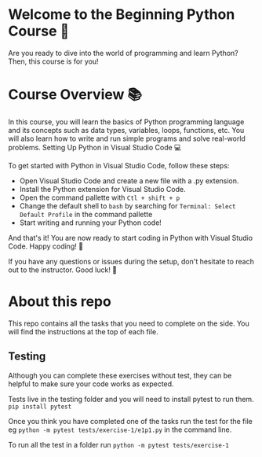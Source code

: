 # Welcome to the Beginning Python Course 🐍

Are you ready to dive into the world of programming and learn Python? Then, this course is for you!

# Course Overview 📚

In this course, you will learn the basics of Python programming language and its concepts such as data types, variables, loops, functions, etc. You will also learn how to write and run simple programs and solve real-world problems.
Setting Up Python in Visual Studio Code 💻

To get started with Python in Visual Studio Code, follow these steps:

- Open Visual Studio Code and create a new file with a .py extension.
- Install the Python extension for Visual Studio Code.
- Open the command pallette with `Ctl + shift + p`
- Change the default shell to `bash` by searching for `Terminal: Select Default Profile` in the command pallette 
- Start writing and running your Python code!

And that's it! You are now ready to start coding in Python with Visual Studio Code. Happy coding! 🎉

If you have any questions or issues during the setup, don't hesitate to reach out to the instructor. Good luck! 💪

# About this repo

This repo contains all the tasks that you need to complete on the side. You will find the instructions at the top of each file. 

## Testing
Although you can complete these exercises without test, they can be helpful to make sure your code works as expected. 

Tests live in the testing folder and you will need to install pytest to run them. `pip install pytest`

Once you think you have completed one of the tasks run the test for the file eg `python -m pytest tests/exercise-1/e1p1.py` in the command line.

To run all the test in a folder run `python -m pytest tests/exercise-1`
